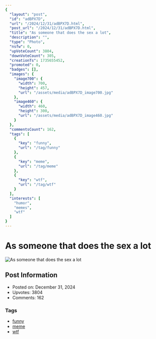 ```yaml
---
{
  "layout": "post",
  "id": "adBPX7D",
  "url": "/2024/12/31/adBPX7D.html",
  "post_url": "/2024/12/31/adBPX7D.html",
  "title": "As someone that does the sex a lot",
  "description": "",
  "type": "Photo",
  "nsfw": 0,
  "upVoteCount": 3804,
  "downVoteCount": 305,
  "creationTs": 1735655452,
  "promoted": 0,
  "badges": [],
  "images": {
    "image700": {
      "width": 700,
      "height": 457,
      "url": "/assets/media/adBPX7D_image700.jpg"
    },
    "image460": {
      "width": 460,
      "height": 300,
      "url": "/assets/media/adBPX7D_image460.jpg"
    }
  },
  "commentsCount": 162,
  "tags": [
    {
      "key": "funny",
      "url": "/tag/funny"
    },
    {
      "key": "meme",
      "url": "/tag/meme"
    },
    {
      "key": "wtf",
      "url": "/tag/wtf"
    }
  ],
  "interests": [
    "humor",
    "memes",
    "wtf"
  ]
}
---
```


# As someone that does the sex a lot

![As someone that does the sex a lot](/assets/media/adBPX7D_image700.jpg)

## Post Information

- Posted on: December 31, 2024
- Upvotes: 3804
- Comments: 162

### Tags

- [funny](/tag/funny)
- [meme](/tag/meme)
- [wtf](/tag/wtf)
